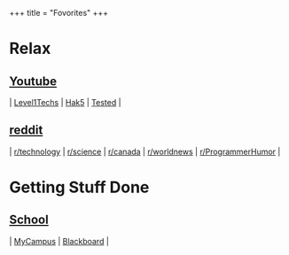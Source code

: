 +++
title = "Fovorites"
+++

Relax
=====
[Youtube](https://www.youtube.com/feed/subscriptions) 
-----------------------------------------------------
| [Level1Techs](https://www.youtube.com/channel/UC4w1YQAJMWOz4qtxinq55LQ)
| [Hak5](https://www.youtube.com/user/Hak5Darren)
| [Tested](https://www.youtube.com/user/testedcom)
|

[reddit](https://www.reddit.com/r/all/)
---------------------------------------
| [r/technology](https://www.reddit.com/r/technology/)
| [r/science](https://www.reddit.com/r/science/)
| [r/canada](https://www.reddit.com/r/canada/)
| [r/worldnews](https://www.reddit.com/r/worldnews/)
| [r/ProgrammerHumor](https://www.reddit.com/r/ProgrammerHumor/)
|

Getting Stuff Done
==================

[School](https://www.uoit.ca) 
-----------------------------
| [MyCampus](https://uoit.ca/mycampus/)
| [Blackboard](https://uoit.blackboard.com)
|
